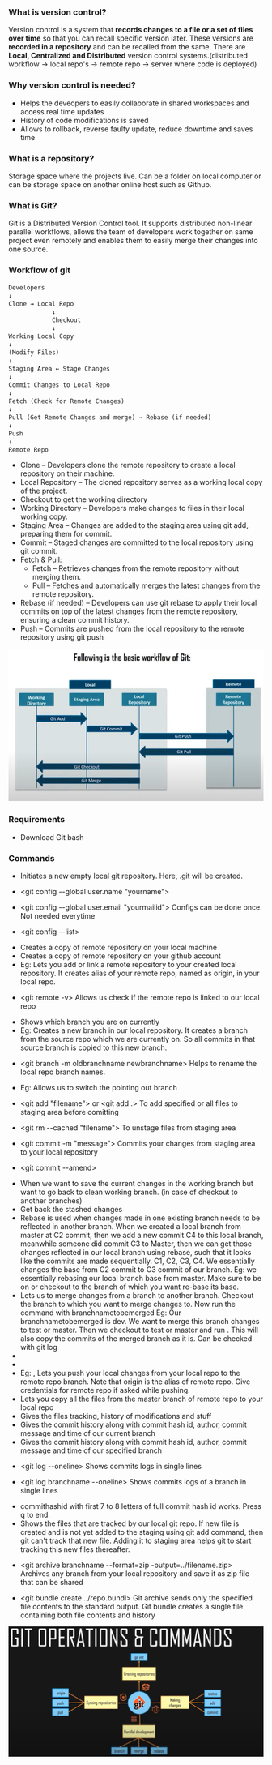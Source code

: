 ### What is version control?

Version control is a system that **records changes to a file or a set of files over time** so that you can recall specific version later. These versions are **recorded in a repository** and can be recalled from the same. There are **Local, Centralized and Distributed** version control systems.(distributed workflow -> local repo's -> remote repo -> server where code is deployed)

### Why version control is needed?

- Helps the deveopers to easily collaborate in shared workspaces and access real time updates
- History of code modifications is saved
- Allows to rollback, reverse faulty update, reduce downtime and saves time

### What is a repository?

Storage space where the projects live. Can be a folder on local computer or can be storage space on another online host such as Github.

### What is Git?

Git is a Distributed Version Control tool. It supports distributed non-linear parallel workflows, allows the team of developers work together on same project even remotely and enables them to easily merge their changes into one source.

### Workflow of git

    Developers
    ↓
    Clone → Local Repo
                ↓
                Checkout
                ↓
    Working Local Copy
    ↓
    (Modify Files)
    ↓
    Staging Area ← Stage Changes
    ↓
    Commit Changes to Local Repo
    ↓
    Fetch (Check for Remote Changes)
    ↓
    Pull (Get Remote Changes amd merge) → Rebase (if needed)
    ↓
    Push
    ↓
    Remote Repo

- Clone – Developers clone the remote repository to create a local repository on their machine.
- Local Repository – The cloned repository serves as a working local copy of the project.
- Checkout to get the working directory
- Working Directory – Developers make changes to files in their local working copy.
- Staging Area – Changes are added to the staging area using git add, preparing them for commit.
- Commit – Staged changes are committed to the local repository using git commit.
- Fetch & Pull:
  - Fetch – Retrieves changes from the remote repository without merging them.
  - Pull – Fetches and automatically merges the latest changes from the remote repository.
- Rebase (if needed) – Developers can use git rebase to apply their local commits on top of the latest changes from the remote repository, ensuring a clean commit history.
- Push – Commits are pushed from the local repository to the remote repository using git push

![workflow](images/workflow.png)

### Requirements

- Download Git bash

### Commands

- <git init>
  Initiates a new empty local git repository. Here, .git will be created.
- <git config --global user.name "yourname">
- <git config --global user.email "yourmailid">
  Configs can be done once. Not needed everytime
- <git config --list>
- <git clone>
  Creates a copy of remote repository on your local machine
- <git fork>
  Creates a copy of remote repository on your github account
- <git remote add origin repolink>
  Eg: <git remote add https://github.com/BhavanaMP/gitlearn.git>
  Lets you add or link a remote repository to your created local repository. It creates alias of your remote repo, named as origin, in your local repo.
- <git remote -v>
  Allows us check if the remote repo is linked to our local repo
- <git branch>
  Shows which branch you are on currently
- <git branch branchname>
  Eg: <git branch local-dev>
  Creates a new branch in our local repository. It creates a branch from the source repo which we are currently on. So all commits in that source branch is copied to this new branch.
- <git branch -m oldbranchname newbranchname>
  Helps to rename the local repo branch names.
- <git checkout branchname>
  Eg: <git checkout dev>
  Allows us to switch the pointing out branch
- <git add "filename"> or <git add .>
  To add specified or all files to staging area before comitting
- <git rm --cached "filename">
  To unstage files from staging area
- <git commit -m "message">
  Commits your changes from staging area to your local repository
- <git commit --amend>
- <git stash>
  When we want to save the current changes in the working branch but want to go back to clean working branch. (in case of checkout to another branches)
- <git stash pop>
  Get back the stashed changes
- <git rebase branchnamefromwhichchnagestobereflected>
  Rebase is used when changes made in one existing branch needs to be reflected in another branch. When we created a local branch from master at C2 commit, then we add a new commit C4 to this local branch, meanwhile someone did commit C3 to Master, then we can get those changes reflected in our local branch using rebase, such that it looks like the commits are made sequentially. C1, C2, C3, C4. We essentially changes the base from C2 commit to C3 commit of our branch. Eg: <git rebase master> we essentially rebasing our local branch base from master. Make sure to be on or checkout to the branch of which you want re-base its base.
- <git merge branchnametobemerged>
  Lets us to merge changes from a branch to another branch. Checkout the branch to which you want to merge changes to. Now run the command with branchnametobemerged
  Eg: Our branchnametobemerged is dev. We want to merge this branch changes to test or master. Then we checkout to test or master and run <git merge dev>. This will also copy the commits of the merged branch as it is. Can be checked with git log
- <git cherrypick>
- <git fetch>
- <git push aliasofremoterepo branchname>
  Eg: <git push origin master>, <git push origin dev>
  Lets you push your local changes from your local repo to the remote repo branch. Note that origin is  the alias of remote repo.  Give credentials for remote repo if asked while pushing.
- <git pull origin master>
  Lets you copy all the files from the master branch of remote repo to your local repo

- <git status>
  Gives the files tracking, history of modifications and stuff
- <git log>
  Gives the commit history along with commit hash id, author, commit message and time of our current branch
- <git log branchname>
  Gives the commit history along with commit hash id, author, commit message and time of our specified branch
- <git log --oneline>
  Shows commits logs in single lines
- <git log branchname --oneline>
  Shows commits logs of a branch in single lines
- <git show commithashid>
  commithashid with first 7 to 8 letters of full commit hash id works. Press q to end.
- <git ls-files>
  Shows the files that are tracked by our local git repo. If new file is created and is not yet added to the staging using git add command, then git can't track that new file. Adding it to staging area helps git to start tracking this new files thereafter.
- <git archive branchname --format=zip -output=../filename.zip>
  Archives any branch from your local repository and save it as zip file that can be shared
- <git bundle create ../repo.bundl>
  Git archive sends only the specified file contents to the standard output. Git bundle creates a single file containing both file contents and history

![workflow](images/git_basic_commands.png)
